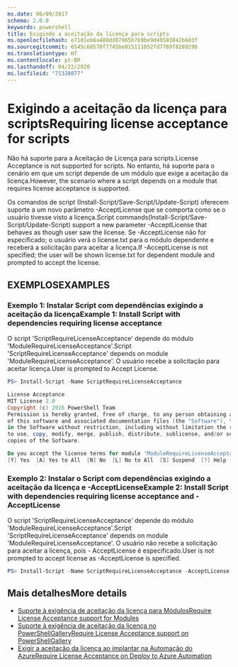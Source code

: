 ```yaml
---
ms.date: 06/09/2017
schema: 2.0.0
keywords: powershell
title: Exigindo a aceitação da licença para scripts
ms.openlocfilehash: e7101eb6a480dd87965b7b9be9d49583042b603f
ms.sourcegitcommit: 6545c60578f7745be015111052fd7769f8289296
ms.translationtype: HT
ms.contentlocale: pt-BR
ms.lasthandoff: 04/22/2020
ms.locfileid: "71328077"
---
```

# <a name="requiring-license-acceptance-for-scripts"></a><span data-ttu-id="dde87-103">Exigindo a aceitação da licença para scripts</span><span class="sxs-lookup"><span data-stu-id="dde87-103">Requiring license acceptance for scripts</span></span>

<span data-ttu-id="dde87-104">Não há suporte para a Aceitação de Licença para scripts.</span><span class="sxs-lookup"><span data-stu-id="dde87-104">License Acceptance is not supported for scripts.</span></span> <span data-ttu-id="dde87-105">No entanto, há suporte para o cenário em que um script depende de um módulo que exige a aceitação da licença.</span><span class="sxs-lookup"><span data-stu-id="dde87-105">However, the scenario where a script depends on a module that requires license acceptance is supported.</span></span>

<span data-ttu-id="dde87-106">Os comandos de script (Install-Script/Save-Script/Update-Script) oferecem suporte a um novo parâmetro -AcceptLicense que se comporta como se o usuário tivesse visto a licença.</span><span class="sxs-lookup"><span data-stu-id="dde87-106">Script commands(Install-Script/Save-Script/Update-Script) support a new parameter -AcceptLicense that behaves as though user saw the license.</span></span> <span data-ttu-id="dde87-107">Se -AcceptLicense não for especificado; o usuário verá o license.txt para o módulo dependente e receberá a solicitação para aceitar a licença.</span><span class="sxs-lookup"><span data-stu-id="dde87-107">If -AcceptLicense is not specified; the user will be shown license.txt for dependent module and prompted to accept the license.</span></span>

## <a name="examples"></a><span data-ttu-id="dde87-108">EXEMPLOS</span><span class="sxs-lookup"><span data-stu-id="dde87-108">EXAMPLES</span></span>

### <a name="example-1-install-script-with-dependencies-requiring-license-acceptance"></a><span data-ttu-id="dde87-109">Exemplo 1: Instalar Script com dependências exigindo a aceitação da licença</span><span class="sxs-lookup"><span data-stu-id="dde87-109">Example 1: Install Script with dependencies requiring license acceptance</span></span>

<span data-ttu-id="dde87-110">O script 'ScriptRequireLicenseAcceptance' depende do módulo 'ModuleRequireLicenseAcceptance'.</span><span class="sxs-lookup"><span data-stu-id="dde87-110">Script 'ScriptRequireLicenseAcceptance' depends on module 'ModuleRequireLicenseAcceptance'.</span></span> <span data-ttu-id="dde87-111">O usuário recebe a solicitação para aceitar licença.</span><span class="sxs-lookup"><span data-stu-id="dde87-111">User is prompted to Accept License.</span></span>

```PowerShell
PS> Install-Script -Name ScriptRequireLicenseAcceptance

License Acceptance
MIT License 2.0
Copyright (c) 2016 PowerShell Team
Permission is hereby granted, free of charge, to any person obtaining a copy
of this software and associated documentation files (the "Software"), to deal
in the Software without restriction, including without limitation the rights
to use, copy, modify, merge, publish, distribute, sublicense, and/or sell
copies of the Software.

Do you accept the license terms for module 'ModuleRequireLicenseAcceptance'.
[Y] Yes  [A] Yes to All  [N] No  [L] No to All  [S] Suspend  [?] Help (default is "N"):
```

### <a name="example-2-install-script-with-dependencies-requiring-license-acceptance-and--acceptlicense"></a><span data-ttu-id="dde87-112">Exemplo 2: Instalar o Script com dependências exigindo a aceitação da licença e -AcceptLicense</span><span class="sxs-lookup"><span data-stu-id="dde87-112">Example 2: Install Script with dependencies requiring license acceptance and -AcceptLicense</span></span>

<span data-ttu-id="dde87-113">O script 'ScriptRequireLicenseAcceptance' depende do módulo 'ModuleRequireLicenseAcceptance'.</span><span class="sxs-lookup"><span data-stu-id="dde87-113">Script 'ScriptRequireLicenseAcceptance' depends on module 'ModuleRequireLicenseAcceptance'.</span></span> <span data-ttu-id="dde87-114">O usuário não recebe a solicitação para aceitar a licença, pois - AcceptLicense é especificado.</span><span class="sxs-lookup"><span data-stu-id="dde87-114">User is not prompted to accept license as -AcceptLicense is specified.</span></span>

```PowerShell
PS> Install-Script -Name ScriptRequireLicenseAcceptance -AcceptLicense
```

## <a name="more-details"></a><span data-ttu-id="dde87-115">Mais detalhes</span><span class="sxs-lookup"><span data-stu-id="dde87-115">More details</span></span>

- [<span data-ttu-id="dde87-116">Suporte à exigência de aceitação da licença para Módulos</span><span class="sxs-lookup"><span data-stu-id="dde87-116">Require License Acceptance support for Modules</span></span>](module-license-acceptance.md)
- [<span data-ttu-id="dde87-117">Suporte à exigência de aceitação da licença no PowerShellGallery</span><span class="sxs-lookup"><span data-stu-id="dde87-117">Require License Acceptance support on PowerShellGallery</span></span>](../how-to/working-with-packages/packages-that-require-license-acceptance.md)
- [<span data-ttu-id="dde87-118">Exigir a aceitação da licença ao implantar na Automação do Azure</span><span class="sxs-lookup"><span data-stu-id="dde87-118">Require License Acceptance on Deploy to Azure Automation</span></span>](../how-to/working-with-packages/deploy-to-azure-automation.md)
